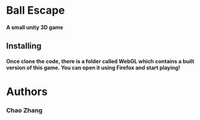 # Ball Escape
#### A small unity 3D game

## Installing
#### Once clone the code, there is a folder called WebGL which contains a built version of this game. You can open it using Firefox and start playing!

# Authors 
### Chao Zhang

